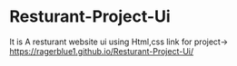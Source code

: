 # Resturant-Project-Ui
It is A resturant website ui using Html,css
link for project-> https://ragerblue1.github.io/Resturant-Project-Ui/
